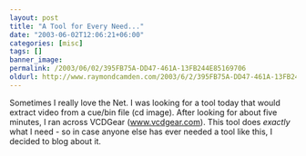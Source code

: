 ```yaml
---
layout: post
title: "A Tool for Every Need..."
date: "2003-06-02T12:06:21+06:00"
categories: [misc]
tags: []
banner_image: 
permalink: /2003/06/02/395FB75A-DD47-461A-13FB244E85169706
oldurl: http://www.raymondcamden.com/2003/6/2/395FB75A-DD47-461A-13FB244E85169706
---
```


Sometimes I really love the Net. I was looking for a tool today that would extract video from a cue/bin file (cd image). After looking for about five minutes, I ran across VCDGear (www.vcdgear.com). This tool does <i>exactly</i> what I need - so in case anyone else has ever needed a tool like this, I decided to blog about it.